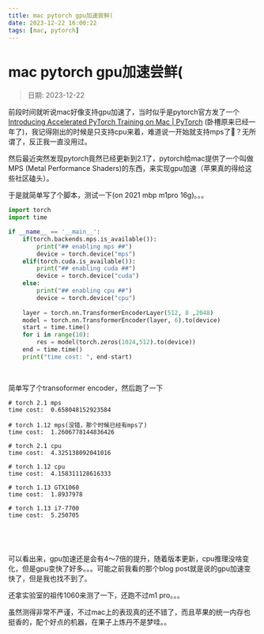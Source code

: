 ```yaml
---
title: mac pytorch gpu加速尝鲜(
date: 2023-12-22 16:00:22
tags: [mac, pytorch]
---
```

# mac pytorch gpu加速尝鲜(
> 日期: 2023-12-22

前段时间就听说mac好像支持gpu加速了，当时似乎是pytorch官方发了一个[Introducing Accelerated PyTorch Training on Mac | PyTorch](https://pytorch.org/blog/introducing-accelerated-pytorch-training-on-mac/) (卧槽原来已经一年了)，我记得刚出的时候是只支持cpu来着，难道说一开始就支持mps了🤔？无所谓了，反正我一直没用过。

然后最近突然发现pytorch竟然已经更新到2.1了，pytorch给mac提供了一个叫做MPS (Metal Performance Shaders)的东西，来实现gpu加速（苹果真的得给这些社区磕头）。

于是就简单写了个脚本，测试一下(on 2021 mbp m1pro 16g)。。。

```python
import torch
import time

if __name__ == '__main__':
    if(torch.backends.mps.is_available()):
        print("## enabling mps ##")
        device = torch.device("mps")
    elif(torch.cuda.is_available()):
        print("## enabling cuda ##")
        device = torch.device("cuda")
    else:
        print("## enabling cpu ##")
        device = torch.device("cpu")
    
    layer = torch.nn.TransformerEncoderLayer(512, 8 ,2048)
    model = torch.nn.TransformerEncoder(layer, 6).to(device)
    start = time.time()
    for i in range(10):
        res = model(torch.zeros(1024,512).to(device))
    end = time.time()
    print("time cost: ", end-start)
    
        

```

简单写了个transoformer encoder，然后跑了一下

```
# torch 2.1 mps
time cost:  0.658048152923584

# torch 1.12 mps(没错，那个时候已经有mps了)
time cost:  1.2606778144836426

# torch 2.1 cpu
time cost:  4.325138092041016

# torch 1.12 cpu
time cost:  4.158311128616333

# torch 1.13 GTX1060
time cost:  1.8937978

# torch 1.13 i7-7700
time cost:  5.250705





```

可以看出来，gpu加速还是会有4～7倍的提升，随着版本更新，cpu推理没啥变化，但是gpu变快了好多。。。可能之前我看的那个blog post就是说的gpu加速变快了，但是我也找不到了。

还拿实验室的祖传1060来测了一下，还跑不过m1 pro。。。

虽然测得非常不严谨，不过mac上的表现真的还不错了，而且苹果的统一内存也挺香的，配个好点的机器，在果子上炼丹不是梦哇。。







